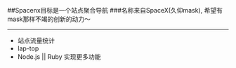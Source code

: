 ##Spacenx目标是一个站点聚合导航
###名称来自SpaceX(久仰mask), 希望有mask那样不竭的创新的动力～

---
* 站点流量统计
* lap-top
* Node.js || Ruby 实现更多功能